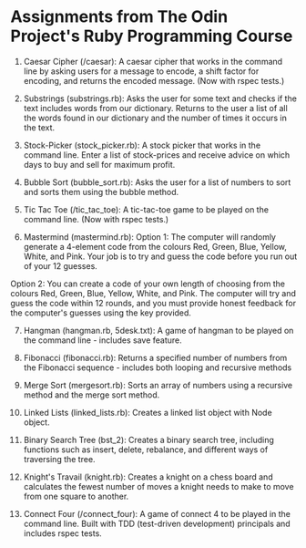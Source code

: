 # Assignments from The Odin Project's Ruby Programming Course

1. Caesar Cipher (/caesar): A caesar cipher that works in the command line by asking users for a message to encode, a shift factor for encoding, and returns the encoded message. (Now with rspec tests.)

2. Substrings (substrings.rb): Asks the user for some text and checks if the text includes words from our dictionary. Returns to the user a list of all the words found in our dictionary and the number of times it occurs in the text.

3. Stock-Picker (stock_picker.rb): A stock picker that works in the command line. Enter a list of stock-prices and receive advice on which days to buy and sell for maximum profit.

4. Bubble Sort (bubble_sort.rb): Asks the user for a list of numbers to sort and sorts them using the bubble method.

5. Tic Tac Toe (/tic_tac_toe): A tic-tac-toe game to be played on the command line. (Now with rspec tests.)

6. Mastermind (mastermind.rb):
Option 1: The computer will randomly generate a 4-element code from the colours Red, Green, Blue, Yellow, White, and Pink. Your job is to try and guess the code before you run out of your 12 guesses.

Option 2: You can create a code of your own length of choosing from the colours Red, Green, Blue, Yellow, White, and Pink. The computer will try and guess the code within 12 rounds, and you must provide honest feedback for the computer's guesses using the key provided.

7. Hangman (hangman.rb, 5desk.txt): A game of hangman to be played on the command line - includes save feature.

8. Fibonacci (fibonacci.rb): Returns a specified number of numbers from the Fibonacci sequence - includes both looping and recursive methods

9. Merge Sort (mergesort.rb): Sorts an array of numbers using a recursive method and the merge sort method.

10. Linked Lists (linked_lists.rb): Creates a linked list object with Node object.

11. Binary Search Tree (bst_2): Creates a binary search tree, including functions such as insert, delete, rebalance, and different ways of traversing the tree.

12. Knight's Travail (knight.rb): Creates a knight on a chess board and calculates the fewest number of moves a knight needs to make to move from one square to another.

13. Connect Four (/connect_four): A game of connect 4 to be played in the command line. Built with TDD (test-driven development) principals and includes rspec tests.
